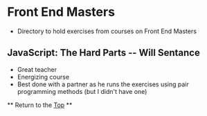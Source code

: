 # Front End Masters
[p]: #project

- Directory to hold exercises from courses on Front End Masters

## JavaScript: The Hard Parts -- Will Sentance

- Great teacher
- Energizing course
- Best done with a partner as he runs the exercises using pair programming methods (but I didn't have one)


** Return to the [Top][p] **